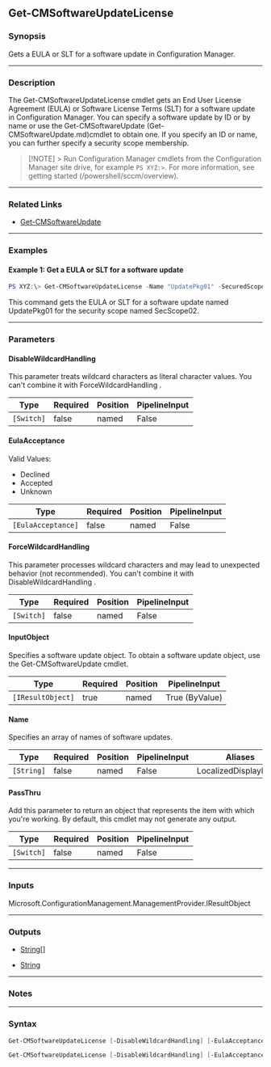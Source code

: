 Get-CMSoftwareUpdateLicense
---------------------------




### Synopsis
Gets a EULA or SLT for a software update in Configuration Manager.



---


### Description

The Get-CMSoftwareUpdateLicense cmdlet gets an End User License Agreement (EULA) or Software License Terms (SLT) for a software update in Configuration Manager. You can specify a software update by ID or by name or use the Get-CMSoftwareUpdate (Get-CMSoftwareUpdate.md)cmdlet to obtain one. If you specify an ID or name, you can further specify a security scope membership.



> [!NOTE] > Run Configuration Manager cmdlets from the Configuration Manager site drive, for example `PS XYZ:>`. For more information, see getting started (/powershell/sccm/overview).



---


### Related Links
* [Get-CMSoftwareUpdate](Get-CMSoftwareUpdate)





---


### Examples
#### Example 1: Get a EULA or SLT for a software update
```PowerShell
PS XYZ:\> Get-CMSoftwareUpdateLicense -Name "UpdatePkg01" -SecuredScopeNames "SecScope02"
```
This command gets the EULA or SLT for a software update named UpdatePkg01 for the security scope named SecScope02.


---


### Parameters
#### **DisableWildcardHandling**

This parameter treats wildcard characters as literal character values. You can't combine it with ForceWildcardHandling .






|Type      |Required|Position|PipelineInput|
|----------|--------|--------|-------------|
|`[Switch]`|false   |named   |False        |



#### **EulaAcceptance**





Valid Values:

* Declined
* Accepted
* Unknown






|Type              |Required|Position|PipelineInput|
|------------------|--------|--------|-------------|
|`[EulaAcceptance]`|false   |named   |False        |



#### **ForceWildcardHandling**

This parameter processes wildcard characters and may lead to unexpected behavior (not recommended). You can't combine it with DisableWildcardHandling .






|Type      |Required|Position|PipelineInput|
|----------|--------|--------|-------------|
|`[Switch]`|false   |named   |False        |



#### **InputObject**

Specifies a software update object. To obtain a software update object, use the Get-CMSoftwareUpdate cmdlet.






|Type             |Required|Position|PipelineInput |
|-----------------|--------|--------|--------------|
|`[IResultObject]`|true    |named   |True (ByValue)|



#### **Name**

Specifies an array of names of software updates.






|Type      |Required|Position|PipelineInput|Aliases             |
|----------|--------|--------|-------------|--------------------|
|`[String]`|false   |named   |False        |LocalizedDisplayName|



#### **PassThru**

Add this parameter to return an object that represents the item with which you're working. By default, this cmdlet may not generate any output.






|Type      |Required|Position|PipelineInput|
|----------|--------|--------|-------------|
|`[Switch]`|false   |named   |False        |





---


### Inputs
Microsoft.ConfigurationManagement.ManagementProvider.IResultObject





---


### Outputs
* [String[]](https://learn.microsoft.com/en-us/dotnet/api/System.String[])


* [String](https://learn.microsoft.com/en-us/dotnet/api/System.String)






---


### Notes




---


### Syntax
```PowerShell
Get-CMSoftwareUpdateLicense [-DisableWildcardHandling] [-EulaAcceptance {Declined | Accepted | Unknown}] [-ForceWildcardHandling] -InputObject <IResultObject> [-PassThru] [<CommonParameters>]
```
```PowerShell
Get-CMSoftwareUpdateLicense [-DisableWildcardHandling] [-EulaAcceptance {Declined | Accepted | Unknown}] [-ForceWildcardHandling] [-Name <String>] [-PassThru] [<CommonParameters>]
```
